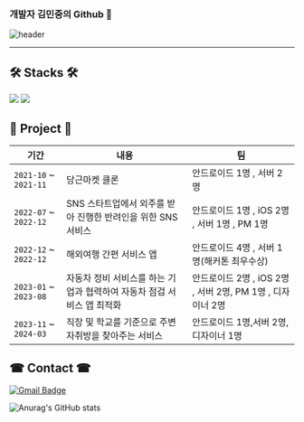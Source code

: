 ### 개발자 김민중의 Github 👋

<!-- info -->
![header](https://capsule-render.vercel.app/api?type=waving&color=auto&height=220&section=header&text=kmj-99&fontSize=60&&fontColor=auto&animation=fadeIn&fontAlignY=50&descAlignY=50&descAlign=62)



------

<h2><b> 🛠 Stacks 🛠 </b></h2>


<p>
  <img src="https://img.shields.io/badge/android-%233DDC84.svg?&style=for-the-badge&logo=android&logoColor=black" />
  <img src="https://img.shields.io/badge/ios-%23000000.svg?&style=for-the-badge&logo=ios&logoColor=white" />

</p>

<div align="center">
  

</div>

<h2><b> 💁 Project 💁 </b></h2>

|기간|내용|팀|
|-------|--------------|-----|
|`2021-10` ~ `2021-11`|당근마켓 클론|안드로이드 1명 , 서버 2명|
|`2022-07` ~ `2022-12`|SNS 스타트업에서 외주를 받아 진행한 반려인을 위한 SNS 서비스|안드로이드 1명 , iOS 2명 , 서버 1명 , PM 1명|
|`2022-12` ~ `2022-12`|해외여행 간편 서비스 앱|안드로이드 4명 , 서버 1명(해커톤 최우수상)|
|`2023-01` ~ `2023-08`|자동차 정비 서비스를 하는 기업과 협력하여 자동차 점검 서비스 앱 최적화|안드로이드 2명 , iOS 2명 , 서버 2명, PM 1명 , 디자이너 2명|
|`2023-11` ~ `2024-03`|직장 및 학교를 기준으로 주변 자취방을 찾아주는 서비스|안드로이드 1명,서버 2명,디자이너 1명|




<h2><b> ☎ Contact ☎ </b></h2> 

<a>[![Gmail Badge](https://img.shields.io/badge/-Gmail-c14438?style=for-the-badge&logo=Gmail&logoColor=white)](javascript:void(location.href='mailto:write-your-email'))</a>


![Anurag's GitHub stats](https://github-readme-stats.vercel.app/api?username=kmj-99&show_icons=true&theme=radical)
